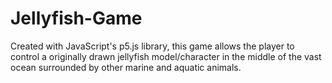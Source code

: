# Jellyfish-Game
Created with JavaScript's p5.js library, this game allows the player to control a originally drawn jellyfish model/character in the middle of the vast ocean surrounded by other marine and aquatic animals.
